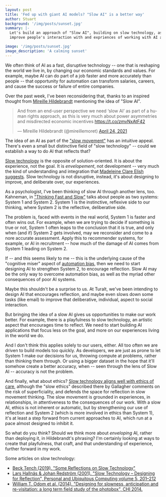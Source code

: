 ```yaml
---
layout: post
title: 'Fed up with giant AI models? "Slow AI" is a better way'
author: Stuart
background: '/img/posts/sunset.jpg'
summary: |-
  Let's build an approach of "Slow AI", building on slow technology, as a way to
  improve people's interaction with and expriences of working with AI applications,

image: '/img/posts/sunset.jpg'
image_description: 'A calming sunset'
---
```


We often think of AI as a fast, disruptive technology -- one that is reshaping 
the world we live in, by changing our economic standards and values. For example, 
maybe AI can do part of a job faster and more accurately than people -- that 
opportunity for automation can transform salaries, careers, and cause the 
success or failure of entire companies.

Over the past week, I've been reconsidering that, thanks to an inspired thought
from [Mireille Hildebrandt](https://twitter.com/mireillemoret)
mentioning the idea of "Slow AI". 

<blockquote class="twitter-tweet">
<p lang="en" dir="ltr">
  And from an end-user perspective we need ‘slow AI’ as part of a human rights 
  approach, as this is very much about power asymmetries and misdirected 
  economic incentives <a href="https://t.co/zmvNxAtF42">https://t.co/zmvNxAtF42</a>
</p>&mdash; Mireille Hildebrandt (@mireillemoret) 
<a href="https://twitter.com/mireillemoret/status/1385935062709985284?ref_src=twsrc%5Etfw">April 24, 2021</a>
</blockquote>
<script async src="https://platform.twitter.com/widgets.js" charset="utf-8"></script>

The idea of an AI as part of the ["slow movement"](https://www.today.com/health/what-slow-movement-how-focus-little-moments-life-t163935) has an intuitive appeal. There's
even a small but distinctive field of "slow technology" -- could we establish a way
to do AI that reflects that?

[Slow technology](https://www.becktench.com/blog/2019/2/11/some-reflections-on-slow-technology) 
is the opposite of solution-oriented. It is about the experience,
not the goal. It is *envelopement*, not development -- very much the kind of
understanding and integration that 
[Madeleine Clare Elish suggests](https://mitsloan.mit.edu/ideas-made-to-matter/hidden-work-created-artificial-intelligence-programs). Slow technology is not
disruptive, instead, it's about designing to improve, and deliberate over, our
experiences.

As a psychologist, I've been thinking of slow AI through another lens, too. Kahneman, in
["Thinking Fast and Slow"](https://www.penguinrandomhouse.ca/books/89308/thinking-fast-and-slow-by-daniel-kahneman/9780385676533)
talks about people as two systems: System 1 and System 2. System 1 is the 
instinctive, reflexive side to our thinking, where System 2 is the reflective, 
deliberative side. 

The problem is, faced with events in the real world, System 1 is faster and often wins out.
For example, when we are trying to decide if something is true or not, System 1
often leaps to the conclusion that it is true, and only when (and if) System 2 
gets involved, may we reconsider and come to a nore accurate assessment. Apply 
this to recommender systems, for example, or AI in recruitment -- how much of the 
damage of AI comes from System 1 leading on System 2.

If -- and this seems likely to me -- this is the underlying cause of the "cognitive miser" aspect of
[automation bias](https://en.wikipedia.org/wiki/Automation_bias), 
then we need to start designing AI to strengthen System 2, to encourage 
reflection. Slow AI may be the only way to overcome automation bias, as well as
the myriad other consequences of poor AI systems.

Maybe this shouldn't be a surprise to us. At Turalt, we've been intending to design
AI that encourages reflection, and maybe even slows down some tasks (like email)
to improve that deliberative, individual, aspect to social interaction. 

But bringing the idea of a slow AI gives us opportunities to make our work better. 
For example, there is a playfulness to slow technology, an artistic aspect that
encourages time to reflect. We need to start
building AI applications that focus less on the goal, and more on our experiences
living in the world we do.

And I don't think this applies solely to our users, either. All too often we 
are driven to build models too quickly. As developers, we are just as prone to 
let System 1 make our decisions for us, throwing compute at problems, rather than
thinking them through. Or using a bigger dataset in the hope that it'll somehow
create a better accuracy, when -- seen through the lens of Slow AI -- accuracy
is not the problem.

And finally, what about ethics? 
[Slow technology aligns well with ethics of care](http://epubs.surrey.ac.uk/804725/3/slow%20ethics.pdf),
although the "slow ethics" described there by Gallagher comments on the risk of 
superficiality, and defends the space for reflection in slow movement thinking.
The slow movement is grounded in experiences, in relationships, in attentiveness to the consequences
of our work. With a slow AI, ethics is not inherent or automatic, but by strengthening
our use of reflection and System 2 (which is more involved in ethics than System 1), it's at least
a step forward from current approaches to AI, which run at a pace almost designed to inhibit it.

So what do you think? Should we think more about *enveloping* AI, rather than deploying 
it, in Hildebrandt's phrasing? I'm certainly looking at ways to create that
playfulness, that craft, and that understanding of experience, further forward
in my work. 

Some articles on slow technology:

* [Beck Tench (2019). "Some Reflections on Slow Technology"](https://www.becktench.com/blog/2019/2/11/some-reflections-on-slow-technology)
* [Lars Hallnäs & Johan Redström (2001). "Slow Technology – Designing for Reflection", Personal and Ubiquitous Computing volume 5, 201–212](https://link.springer.com/article/10.1007/PL00000019)
* [William T. Odom et al. (2014). "Designing for slowness, anticipation and re-visitation: a long term field study of the photobox", CHI 2014.](https://dl.acm.org/doi/10.1145/2556288.2557178)
